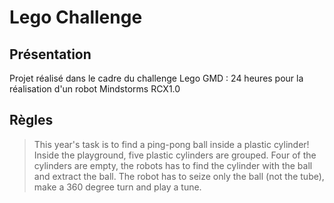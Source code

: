 Lego Challenge
==============

Présentation
------------

Projet réalisé dans le cadre du challenge Lego GMD : 24 heures pour la réalisation d'un robot Mindstorms RCX1.0

Règles
------
> This year's task is to find a ping-pong ball inside a plastic cylinder! Inside the playground, five plastic cylinders are grouped. Four of the cylinders are empty, the robots has to find the cylinder with the ball and extract the ball.
> The robot has to seize only the ball (not the tube), make a 360 degree turn and play a tune.